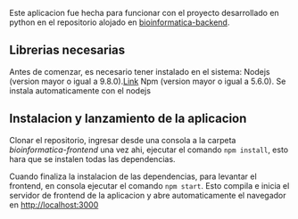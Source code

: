 
Este aplicacion fue hecha para funcionar con el proyecto desarrollado en python en el repositorio alojado
en [bioinformatica-backend](https://github.com/mvmarkon/bioinformatica-backend).

## Librerias necesarias
Antes de comenzar, es necesario tener instalado en el sistema:
    Nodejs (version mayor o igual a 9.8.0).[Link](https://nodejs.org/es/download/)
    Npm (version mayor o igual a 5.6.0). Se instala automaticamente con el nodejs


## Instalacion y lanzamiento de la aplicacion

Clonar el repositorio, ingresar desde una consola a la carpeta _bioinformatica-frontend_
una vez ahi, ejecutar el comando `npm install`, esto hara que se instalen todas las dependencias.

Cuando finaliza la instalacion de las dependencias, para levantar el frontend, en consola 
ejecutar el comando `npm start`. Esto compila e inicia el servidor de frontend de la aplicacion 
y abre automaticamente el navegador en [http://localhost:3000](http://localhost:3000)
